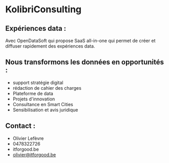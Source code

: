 # KolibriConsulting

## Expériences data :
Avec OpenDataSoft qui propose SaaS all-in-one qui permet de créer et diffuser rapidement des expériences data.

## Nous transformons les données en opportunités :
- support stratégie digital
- rédaction de cahier des charges
- Plateforme de data
- Projets d'innovation
- Consultance en Smart Cities
- Sensibilisation et avis juridique


## Contact :
- Olivier Lefèvre
- 0478322726
- itforgood.be
- olivier@itforgood.be

